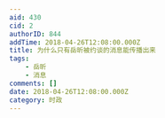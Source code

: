 ```yaml
---
aid: 430
cid: 2
authorID: 844
addTime: 2018-04-26T12:08:00.000Z
title: 为什么只有岳昕被约谈的消息能传播出来
tags:
    - 岳昕
    - 消息
comments: []
date: 2018-04-26T12:08:00.000Z
category: 时政
---
```



